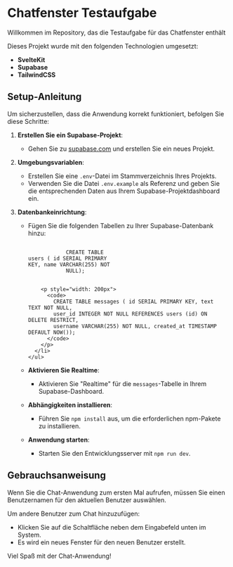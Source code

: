 <h1>Chatfenster Testaufgabe</h1>

<p>Willkommen im Repository, das die Testaufgabe für das Chatfenster enthält</p>

<p>Dieses Projekt wurde mit den folgenden Technologien umgesetzt:</p>

<ul>
  <li>
    <strong>SvelteKit</strong>
  </li>
  <li>
    <strong>Supabase</strong>
  </li>
  <li>
    <strong>TailwindCSS</strong>
  </li>
</ul>

<h2>Setup-Anleitung</h2>

<p>
  Um sicherzustellen, dass die Anwendung korrekt funktioniert, befolgen Sie
  diese Schritte:
</p>

<ol>
  <li>
    <p><strong>Erstellen Sie ein Supabase-Projekt</strong>:</p>
    <ul>
      <li>
        Gehen Sie zu
        <a rel="noreferrer" target="_new" href="https://supabase.com"
          >supabase.com</a
        >
        und erstellen Sie ein neues Projekt.
      </li>
    </ul>
  </li>
  <li>
    <p><strong>Umgebungsvariablen</strong>:</p>
    <ul>
      <li>
        Erstellen Sie eine <code>.env</code>-Datei im Stammverzeichnis Ihres
        Projekts.
      </li>
      <li>
        Verwenden Sie die Datei <code>.env.example</code> als Referenz und geben
        Sie die entsprechenden Daten aus Ihrem Supabase-Projektdashboard ein.
      </li>
    </ul>
  </li>
  <li>
    <p><strong>Datenbankeinrichtung</strong>:</p>
    <ul>
      <li>
        <p>
          Fügen Sie die folgenden Tabellen zu Ihrer Supabase-Datenbank hinzu:
        </p>
        <p style="width: 200px">
          <code>
            CREATE TABLE users ( id SERIAL PRIMARY KEY, name VARCHAR(255) NOT
            NULL);
          </code>
        </p>

        <p style="width: 200px">
          <code>
            CREATE TABLE messages ( id SERIAL PRIMARY KEY, text TEXT NOT NULL,
            user_id INTEGER NOT NULL REFERENCES users (id) ON DELETE RESTRICT,
            username VARCHAR(255) NOT NULL, created_at TIMESTAMP DEFAULT NOW());
          </code>
        </p>
      </li>
    </ul>

  </li>
  <li>
    <p><strong>Aktivieren Sie Realtime</strong>:</p>
    <ul>
      <li>
        Aktivieren Sie "Realtime" für die <code>messages</code>-Tabelle in Ihrem
        Supabase-Dashboard.
      </li>
    </ul>
  </li>
  <li>
    <p><strong>Abhängigkeiten installieren</strong>:</p>
    <ul>
      <li>
        Führen Sie <code>npm install</code> aus, um die erforderlichen
        npm-Pakete zu installieren.
      </li>
    </ul>
  </li>
  <li>
    <p><strong>Anwendung starten</strong>:</p>
    <ul>
      <li>Starten Sie den Entwicklungsserver mit <code>npm run dev</code>.</li>
    </ul>
  </li>
</ol>

<h2>Gebrauchsanweisung</h2>

<p>
  Wenn Sie die Chat-Anwendung zum ersten Mal aufrufen, müssen Sie einen
  Benutzernamen für den aktuellen Benutzer auswählen.
</p>

<p>Um andere Benutzer zum Chat hinzuzufügen:</p>

<ul>
  <li>
    Klicken Sie auf die Schaltfläche neben dem Eingabefeld unten im System.
  </li>
  <li>Es wird ein neues Fenster für den neuen Benutzer erstellt.</li>
</ul>

<p>Viel Spaß mit der Chat-Anwendung!</p>
